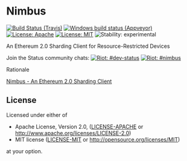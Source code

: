 # Nimbus

[![Build Status (Travis)](https://img.shields.io/travis/status-im/nimbus/master.svg?label=Linux%20/%20macOS "Linux/macOS build status (Travis)")](https://travis-ci.org/status-im/nimbus)
[![Windows build status (Appveyor)](https://img.shields.io/appveyor/ci/jarradh/nimbus/master.svg?label=Windows "Windows build status (Appveyor)")](https://ci.appveyor.com/project/jarradh/nimbus)[![License: Apache](https://img.shields.io/badge/License-Apache%202.0-blue.svg)](https://opensource.org/licenses/Apache-2.0)
[![License: MIT](https://img.shields.io/badge/License-MIT-blue.svg)](https://opensource.org/licenses/MIT)
![Stability: experimental](https://img.shields.io/badge/stability-experimental-orange.svg)

An Ethereum 2.0 Sharding Client for Resource-Restricted Devices

Join the Status community chats:
[![Riot: #dev-status](https://img.shields.io/badge/riot-%23dev--status%3Astatus.im-orange.svg)](https://chat.status.im/#/room/#dev-status:status.im)
[![Riot: #nimbus](https://img.shields.io/badge/riot-%23nimbus%3Astatus.im-orange.svg)](https://chat.status.im/#/room/#nimbus:status.im)


Rationale

[Nimbus - An Ethereum 2.0 Sharding Client](https://github.com/status-im/nimbus/blob/master/Nimbus%20-%20An%20Ethereum%202.0%20Sharding%20Client_xt.md)


## License

Licensed under either of

 * Apache License, Version 2.0, ([LICENSE-APACHE](LICENSE-APACHE) or http://www.apache.org/licenses/LICENSE-2.0)
 * MIT license ([LICENSE-MIT](LICENSE-MIT) or http://opensource.org/licenses/MIT)

at your option.
